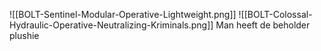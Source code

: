 
![[BOLT-Sentinel-Modular-Operative-Lightweight.png]]
![[BOLT-Colossal-Hydraulic-Operative-Neutralizing-Kriminals.png]]
Man heeft de beholder plushie